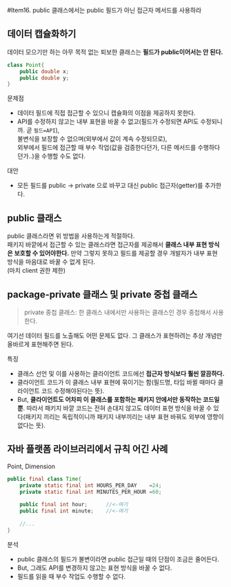 #Item16. public 클래스에서는 public 필드가 아닌 접근자 메서드를 사용하라

## 데이터 캡슐화하기

데이터 모으기만 하는 아무 목적 없는 퇴보한 클래스는 **필드가 public이어서는 안 된다.**
```java
class Point{
    public double x;
    public double y;
}
```
문제점
- 데이터 필드에 직접 접근할 수 있으니 캡슐화의 이점을 제공하지 못한다.
- API를 수정하지 않고는 내부 표현을 바꿀 수 없고(필드가 수정되면 API도 수정되니까. 곧 `필드=API`),   
  불변식을 보장할 수 없으며(외부에서 값이 계속 수정되므로),   
  외부에서 필드에 접근할 때 부수 작업(값을 검증한다던가, 다른 메서드를 수행하다던가..)을 수행할 수도 없다.
  

대안
- 모든 필드를 public -> private 으로 바꾸고 대신 public 접근자(getter)를 추가한다.

## public 클래스
public 클래스라면 위 방법을 사용하는게 적절하다.   
패키지 바깥에서 접근할 수 있는 클래스라면 접근자를 제공해서 **클래스 내부 표현 방식은 보호할 수 있어야한다.**
만약 그렇지 못하고 필드를 제공할 경우 개발자가 내부 표현 방식을 마음대로 바꿀 수 없게 된다.  
(마치 client 권한 제한)

## package-private 클래스 및 private 중첩 클래스
> private 중첩 클래스: 한 클래스 내에서만 사용하는 클래스인 경우 중첩해서 사용한다.

여기선 데이터 필드를 노출해도 어떤 문제도 없다. 그 클래스가 표현하려는 추상 개념만 올바르게 표현해주면 된다.

특징
- 클래스 선언 및 이를 사용하는 클라이언트 코드에선 **접근자 방식보다 훨씬 깔끔하다.**
- 클라이언트 코드가 이 클래스 내부 표현에 묶이기는 함(필드명, 타입 바뀔 때마다 클라이언트 코드 수정해야된다는 뜻).
- But, **클라이언트도 어차피 이 클래스를 포함하는 패키지 안에서만 동작하는 코드일 뿐**. 따라서 패키지 바깥 코드는 전혀 손대지 않고도 데이터 표현 방식을 바꿀 수 있다(패키지 끼리는 독립적이니까 패키지 내부끼리는 내부 표현 바꿔도 외부에 영향이 없다는 뜻).

## 자바 플랫폼 라이브러리에서 규칙 어긴 사례
Point, Dimension

```java
public final class Time{
    private static final int HOURS_PER_DAY    =24;
    private static final int MINUTES_PER_HOUR =60;
    
    public final int hour;      //<-여기
    public final int minute;    //<-여기
    
    //...
}
```
분석
- public 클래스의 필드가 불변이라면 public 접근일 때의 단점이 조금은 줄어든다.
- But, 그래도 API를 변경하지 않고는 표현 방식을 바꿀 수 없다.
- 필드를 읽을 때 부수 작업도 수행할 수 없다.



